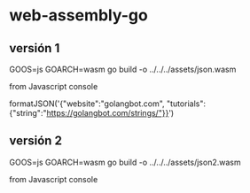 # web-assembly-go
## versión 1
GOOS=js GOARCH=wasm go build -o  ../../../assets/json.wasm

from Javascript console

formatJSON('{"website":"golangbot.com", "tutorials": {"string":"https://golangbot.com/strings/"}}')  


## versión 2
GOOS=js GOARCH=wasm go build -o  ../../../assets/json2.wasm

from Javascript console
